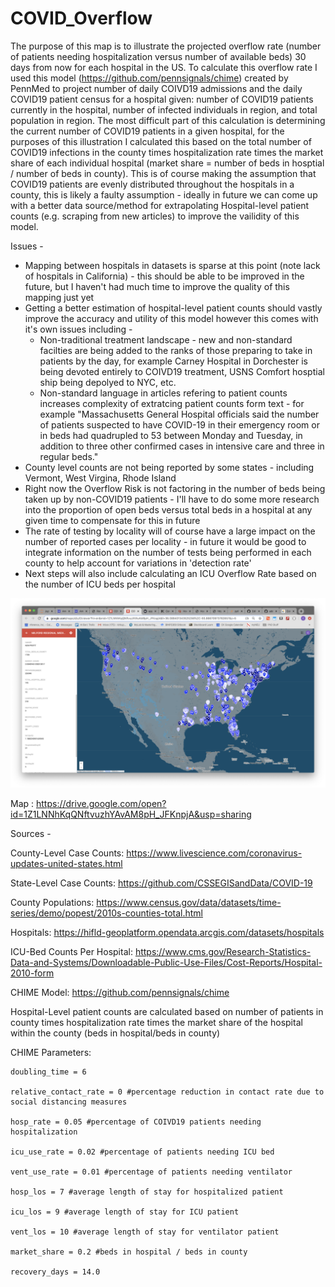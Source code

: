 # COVID_Overflow

The purpose of this map is to illustrate the projected overflow rate (number of patients needing hospitalization versus number of available beds) 30 days from now for each hospital in the US. To calculate this overflow rate I used this model (https://github.com/pennsignals/chime) created by PennMed to project number of daily COIVD19 admissions and the daily COVID19 patient census for a hospital given: number of COVID19 patients currently in the hospital, number of infected individuals in region, and total population in region. The most difficult part of this calculation is determining the current number of COVID19 patients in a given hospital, for the purposes of this illustration I calculated this based on the total number of COVID19 infections in the county times hospitalization rate times the market share of each individual hospital (market share = number of beds in hosptial / number of beds in county). This is of course making the assumption that COVID19 patients are evenly distributed throughout the hospitals in a county, this is likely a faulty assumption - ideally in future we can come up with a better data source/method for extrapolating Hospital-level patient counts (e.g. scraping from new articles) to improve the vailidity of this model.

Issues - 
* Mapping between hospitals in datasets is sparse at this point (note lack of hospitals in California) - this should be able to be improved in the future, but I haven't had much time to improve the quality of this mapping just yet
* Getting a better estimation of hospital-level patient counts should vastly improve the accuracy and utility of this model however this comes with it's own issues including - 
    * Non-traditional treatment landscape - new and non-standard facilties are being added to the ranks of those preparing to take in patients by the day, for example Carney Hospital in Dorchester is being devoted entirely to COIVD19 treatment, USNS Comfort hosptial ship being depolyed to NYC, etc.
    * Non-standard language in articles refering to patient counts increases complexity of extratcing patient counts form text  - for example "Massachusetts General Hospital officials said the number of patients suspected to have COVID-19 in their emergency room or in beds had quadrupled to 53 between Monday and Tuesday, in addition to three other confirmed cases in intensive care and three in regular beds."
* County level counts are not being reported by some states - including Vermont, West Virgina, Rhode Island
* Right now the Overflow Risk is not factoring in the number of beds being taken up by non-COVID19 patients - I'll have to do some more research into the proportion of open beds versus total beds in a hospital at any given time to compensate for this in future
* The rate of testing by locality will of course have a large impact on the number of reported cases per locality - in future it would be good to integrate information on the number of tests being performed in each county to help account for variations in 'detection rate'
* Next steps will also include calculating an ICU Overflow Rate based on the number of ICU beds per hospital

![Image of Map](https://github.com/chris-kirkup/COVID_Overflow/blob/master/Screen%20Shot%202020-03-20%20at%201.55.27%20PM.png)

Map : https://drive.google.com/open?id=1Z1LNNhKqQNftvuzhYAvAM8pH_JFKnpjA&usp=sharing


Sources - 

County-Level Case Counts:
https://www.livescience.com/coronavirus-updates-united-states.html

State-Level Case Counts:
https://github.com/CSSEGISandData/COVID-19

County Populations:
https://www.census.gov/data/datasets/time-series/demo/popest/2010s-counties-total.html

Hospitals:
https://hifld-geoplatform.opendata.arcgis.com/datasets/hospitals

ICU-Bed Counts Per Hospital:
https://www.cms.gov/Research-Statistics-Data-and-Systems/Downloadable-Public-Use-Files/Cost-Reports/Hospital-2010-form

CHIME Model:
https://github.com/pennsignals/chime


Hospital-Level patient counts are calculated based on number of patients in county times hospitalization rate times the market share of the hospital within the county (beds in hospital/beds in county)

CHIME Parameters:

    doubling_time = 6

    relative_contact_rate = 0 #percentage reduction in contact rate due to social distancing measures

    hosp_rate = 0.05 #percentage of COIVD19 patients needing hospitalization

    icu_use_rate = 0.02 #percentage of patients needing ICU bed

    vent_use_rate = 0.01 #percentage of patients needing ventilator

    hosp_los = 7 #average length of stay for hospitalized patient

    icu_los = 9 #average length of stay for ICU patient

    vent_los = 10 #average length of stay for ventilator patient

    market_share = 0.2 #beds in hospital / beds in county

    recovery_days = 14.0
